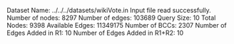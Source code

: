 Dataset Name: ../../../datasets/wikiVote.in
Input file read successfully.
Number of nodes: 8297
Number of edges: 103689
Query Size: 10
Total Nodes: 9398
Available Edges: 11349175
Number of BCCs: 2307
Number of Edges Added in R1: 10
Number of Edges Added in R1+R2: 10
